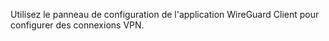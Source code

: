 Utilisez le panneau de configuration de l'application WireGuard Client pour configurer des connexions VPN.
